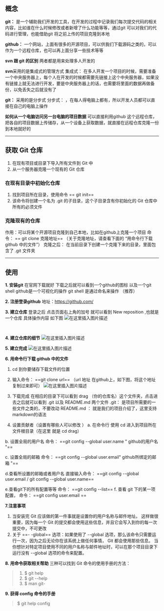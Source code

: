 
## 概念

**git：** 是一个辅助我们开发的工具，在开发的过程中记录我们每次提交代码的相关内容，比如谁在什么时候修改或者新增了什么功能等等，通过git 可以对我们的代码进行管理，也能借助git 将之前上传的项目克隆到本地
     
**github：**  一个网站，上面有很多的开源项目，可以供我们下载源码之类的，可以作为一个远程仓库，也可以再上面分享一些技术等等


**svn 跟 git 的区别**
两者都是用来处理多人开发的

**svn**采用的是集成式的管理方式
			集成式： 在多人开发一个项目的时候，需要准备一个中央服务器上，每个人在开发的时候都需要先链接上这个中央服务器，如果没有链接上就无法进行开发，要是中央服务器上的话，也需要将里面的数据再做备份，以免丢失之后就没有了
			
**git：** 采用的是分步式
			分步式： ，在每人得电脑上都有，所以开发人员都可以直接在自己的电脑上操作

**如何从一个电脑访问另一台电脑的项目数据**
     可以直接利用github 这个远程仓库，把各自的项目数据上传储存，从一个设备上获取数据，就直接在远程仓库克隆一份到本地就好的
  <br/>
<hr/>

## 获取 Git 仓库
1.  在现有项目或目录下导入所有文件到 Git 中
2. 从一个服务器克隆一个现有的 Git 仓库

### 在现有目录中初始化仓库
1. 找到项目所在目录，使用命令 == git init==
2. 该命令将创建一个名为 .git 的子目录，这个子目录含有你初始化的 Git 仓库中所有的必须文件

### 克隆现有的仓库
作用：可以将某个开源项目克隆到自己本地，比如在github上克隆一个项目
命令： == git clone 克隆地址==   （关于克隆地址，请查看下面的 “用命令行下载  github 中的文件”）
克隆之后： 在当前目录下创建一个克隆下来的目录，里面包含了 .git 文件夹
 <br/>
<hr/>

## 使用

**1. 安装git**
在官网下载就好
		下载之后就可以看到一个github的图标  以及一个git shell
		github是一个可视化的操作
		git shell 是通过命名来操作 （推荐）

**2. 注册登录github**
地址：https://github.com/


**3. 建立仓库**
登录之后  点击页面右上角的加号  就可以看到 New reposition  ,也就是一个仓库
具体操作内容 如下图
![在这里插入图片描述](https://img-blog.csdn.net/20181025115437870?watermark/2/text/aHR0cHM6Ly9ibG9nLmNzZG4ubmV0L3dlaXhpbl80MzQxMDQxOQ==/font/5a6L5L2T/fontsize/400/fill/I0JBQkFCMA==/dissolve/70)

<br/>

**4. 建立仓库的细节**
![在这里插入图片描述](https://img-blog.csdn.net/201810251208332?watermark/2/text/aHR0cHM6Ly9ibG9nLmNzZG4ubmV0L3dlaXhpbl80MzQxMDQxOQ==/font/5a6L5L2T/fontsize/400/fill/I0JBQkFCMA==/dissolve/70)



**5. 建立完成**
![在这里插入图片描述](https://img-blog.csdn.net/20181025121030587?watermark/2/text/aHR0cHM6Ly9ibG9nLmNzZG4ubmV0L3dlaXhpbl80MzQxMDQxOQ==/font/5a6L5L2T/fontsize/400/fill/I0JBQkFCMA==/dissolve/70)
<br/>

**6. 用命令行下载  github 中的文件**

1. cd 到你要储存下载文件的位置    
2.  输入命令： ==git clone  url==  （url 地址 在github上，如下图，将这个地址复制过来即可） ![在这里插入图片描述](https://img-blog.csdn.net/2018102512251373?watermark/2/text/aHR0cHM6Ly9ibG9nLmNzZG4ubmV0L3dlaXhpbl80MzQxMDQxOQ==/font/5a6L5L2T/fontsize/400/fill/I0JBQkFCMA==/dissolve/70)

3. 下载完成
在相应的目录下可以看到 drag （你的仓库名）这个文件夹，点击进去之后就可以看到 .git 以及 README.md 两个文件
.git：  是项目所需要的一些文件之类的，不要改动
 README.md ： 就是我们的项目介绍了，这里支持markdown的语法

4. 设置贡献者（设置有哪些人可以修改 ）
 a. 在命令行 使用 cd 进入到项目所在文件根目录（在这里  就是  cd drag）
 
 b. 设置全局的用户名  命令： ==git config --global user.name " github的用户名 "==
 
c. 设置全局的邮箱  命令： ==git config --global user.email" github所绑定的邮箱 "==

d.查看所设置的邮箱或者用户名 直接输入命令：  ==git config --global user.email  /  git config --global user.name==

e.查看git下的所有配置等等  命令： ==git config --list==
f. 查看 git 下的某一项配置， 命令： ==git config user.email ==


**7.注意事项**
1. 当安装完 Git 应该做的第一件事就是设置你的用户名称与邮件地址。 这样做很重要，因为每一个 Git 的提交都会使用这些信息，并且它会写入到你的每一次提交中，不可更改
2. 关于 ==- -global== 选项：如果使用了 --global 选项，那么该命令只需要运行一次，因为之后无论你在该系统上做任何事情， Git 都会使用那些信息。 当你想针对特定项目使用不同的用户名称与邮件地址时，可以在那个项目目录下运行没有 --global 选项的命令来配置。

**8. 用命令获取相关帮助**
三种可以找到 Git 命令的使用手册的方法：
>1.  $ git help <verb>
>2. $ git <verb> --help
>3. $ man git-<verb>

**9. 获得 config 命令的手册**
>$ git help config
